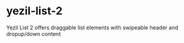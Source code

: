 # yezil-list-2
Yezil List 2 offers draggable list elements with swipeable header and dropup/down content  
